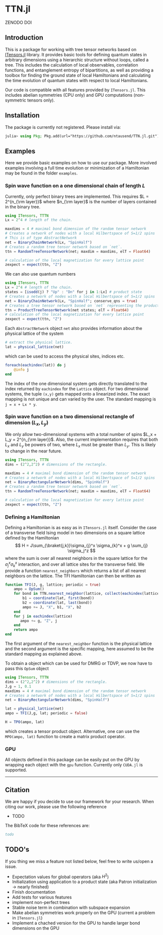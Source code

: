# TTN.jl

ZENODO DOI

## Introduction

This is a package for working with tree tensor networks based on [ITensors.jl](https://github.com/ITensor/ITensors.jl) library. It provides basic tools for defining quantum states in arbitrary dimensions using a hierarchic structure without loops, called a tree. This includes the calculation of local observables, correlation functions, and entanglement entropy of bipartitions, as well as providing a toolbox for finding the ground state of local Hamiltonians and calculating the time evolution of quantum states with respect to local Hamiltonians.

Our code is compatible with all features provided by `ITensors.jl`. This includes abelian symmetries (CPU only) and GPU computations (non-symmetric tensors only).


## Installation

The package is currently not registered. Please install via:

```julia
julia> using Pkg; Pkg.add(url="https://github.com/ntausend/TTN.jl.git")
```

## Examples

Here we provide basic examples on how to use our package. More involved examples involving a full time evolution or minimization of a Hamiltonian may be found in the folder `examples`.

### Spin wave function on a one dimensional chain of length $L$

Currently, only perfect binary trees are implemented. This requires $L = 2^{n_{\rm layer}}$ where $n_{\rm layer}$ is the number of layers contained in the binary tree.

```julia
using ITensors, TTTN
Lx = 2^4 # length of the chain.

maxdims = 4 # maximal bond dimension of the random tensor network
# Creates a network of nodes with a local Hilbertspace of S=1/2 spins
# This is of type AbstractNetwork
net = BinaryChainNetwork(Lx, "SpinHalf")
# Creates a random tree tensor network based on `net`.
ttn = RandomTreeTensorNetwork(net; maxdim = maxdims, elT = Float64)

# calculation of the local magnetization for every lattice point
zexpect = expect(ttn, "Z")
```

We can also use quantum numbers

```julia
using ITensors, TTTN
Lx = 2^4 # length of the chain.
states = [isodd(j) ? "Up" : "Dn" for j in 1:Lx] # product state
# Creates a network of nodes with a local Hilbertspace of S=1/2 spins
net = BinaryChainNetwork(Lx, "SpinHalf"; conserve_qns = true)
# Creates a tree tensor network based on `net` representing the product state `states`.
ttn = ProductTreeTensorNetwork(net states; elT = Float64)
# calculation of the local magnetization for every lattice point
zexpect = expect(ttn, "Z")
```

Each `AbstractNetwork` object `net` also provides information about the physical lattice of the system

```julia
# extract the physical lattice.
lat = physical_lattice(net)
```

which can be used to access the physical sites, indices etc.

```julia
foreach(eachindex(lat)) do j
    @info j
end
```

The index of the one dimensional system gets directly translated to the index returned by `eachindex` for the `Lattice` object. For two dimensional systems, the tuple `(x,y)` gets mapped onto a linearized index. The exact mapping is not unique and can varied by the user. The standard mapping is `j = x + Lx * y`.

### Spin wave function on a two dimensional rectangle of dimension $(L_x, L_y)$

We only allow two-dimensional systems with a total number of spins $L_x + L_y = 2^{n_{\rm layer}}$. Also, the current implementation requires that both $L_x$ and $L_y$ be powers of two, where $L_x$ must be greater than $L_y$. This is likely to change in the near future.

```julia
using ITensors, TTTN
dims = (2^2,2^2) # dimensions of the rectangle.

maxdims = 4 # maximal bond dimension of the random tensor network
# Creates a network of nodes with a local Hilbertspace of S=1/2 spins
net = BinaryRectangularNetwork(dims, "SpinHalf")
# Creates a random tree tensor network based on `net`.
ttn = RandomTreeTensorNetwork(net; maxdim = maxdims, elT = Float64)

# calculation of the local magnetization for every lattice point
zexpect = expect(ttn, "Z")
```

### Defining a Hamiltonian

Defining a Hamiltonian is as easy as in `ITensors.jl` itself. Consider the case of a transverse field Ising model in two dimensions on a square lattice defined by the Hamiltonian
$$
H = J\sum_{\braket{j,k}}\sigma_{j}^x \sigma_{k}^x + g \sum_{j} \sigma_j^z
$$
where the sum is over all nearest neighbors in the square lattice for the $\sigma_j^x \sigma_k^x$ interaction, and over all lattice sites for the transverse field. We provide a function `nearest_neighbors` which returns a list of all nearest neighbors on the lattice. The TFI Hamiltonian can then be written as

```julia
function TFI(J, g, lattice; periodic = true)
	ampo = OpSum()
    for bond in TTN.nearest_neighbor(lattice, collect(eachindex(lattice)); periodic = periodic)
        b1 = coordinate(lat, first(bond))
        b2 = coordinate(lat, last(bond))
        ampo += J, "X", b1, "X", b2
    end
    for j in eachindex(lattice)
       ampo += g, "Z", j 
    end
    return ampo
end
```

The first argument of the `nearest_neighbor` function is the physical lattice and the second argument is the specific mapping, here assumed to be the standard mapping as explained above.

To obtain a object which can be used for DMRG or TDVP, we now have to pass this `OpSum` object

```julia
using ITensors, TTTN
dims = (2^2,2^2) # dimensions of the rectangle.
J,g = 1, 0.1
maxdims = 4 # maximal bond dimension of the random tensor network
# Creates a network of nodes with a local Hilbertspace of S=1/2 spins
net = BinaryRectangularNetwork(dims, "SpinHalf")

lat = physical_lattice(net)
ampo = TFI(J,g, lat; periodic = false)

H = TPO(ampo, lat)
```

which creates a tensor product object. Alternative, one can use the `MPO(ampo, lat)` function to create a matrix product operator.

### GPU

All objects defined in this package can be easily put on the GPU by wrapping each object with the `gpu` function. Currently only `CUDA.jl` is supported.

---

## Citation

We are happy if you decide to use our framework for your research. When citing our work, please use the following reference 

* TODO

The BibTeX code for these references are:

```bibtex
todo
```

## TODO's

If you thing we miss a feature not listed below, feel free to write us/open a issue.

- Expectation values for global operators (aka $H^2$)
- Initialization using application to a product state (aka Patron initialization $\rightarrow$ nearly finished)
- Finish documentation
- Add tests for various features
- implement non-perfect trees
- Stable noise term in combination with subspace expansion
- Make abelian symmetries work properly on the GPU (current a problem in `ITensors.jl`)
- Implement a chached version for the GPU to handle larger bond dimensions on the GPU